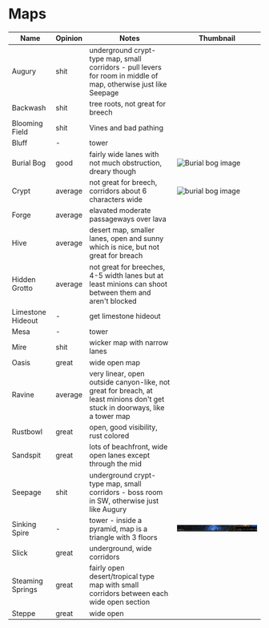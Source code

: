 # Maps 

| Name | Opinion | Notes |  Thumbnail |
| --- | --- | --- | --- |
| Augury | shit | underground crypt-type map, small corridors - pull levers for room in middle of map, otherwise just like Seepage |
| Backwash | shit | tree roots, not great for breech |
| Blooming Field | shit | Vines and bad pathing |
| Bluff | - | tower |
| Burial Bog | good | fairly wide lanes with not much obstruction, dreary though | ![Burial bog image](./images/burial-bog.png) |
| Crypt | average | not great for breech, corridors about 6 characters wide | <div><img src="./images/burial-bog.png" alt="burial bog image" width="10%" /></div> |
| Forge | average | elavated moderate passageways over lava |
| Hive | average | desert map, smaller lanes, open and sunny which is nice, but not great for breach |
| Hidden Grotto | average | not great for breeches, 4-5 width lanes but at least minions can shoot between them and aren't blocked |
| Limestone Hideout  | - | get limestone hideout |
| Mesa  | - | tower |
| Mire  | shit | wicker map with narrow lanes |
| Oasis | great | wide open map |
| Ravine | average | very linear, open outside canyon-like, not great for breach, at least minions don't get stuck in doorways, like a tower map |
| Rustbowl | great | open, good visibility, rust colored |
| Sandspit | great | lots of beachfront, wide open lanes except through the mid|
| Seepage | shit | underground crypt-type map, small corridors - boss room in SW, otherwise just like Augury |
| Sinking Spire | - | tower - inside a pyramid, map is a triangle with 3 floors | ![Sinking Spire image](./images/sinking-spire.png) |
| Slick | great | underground, wide corridors |
| Steaming Springs | great | fairly open desert/tropical type map with small corridors between each wide open section |
| Steppe | great | wide open |
